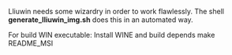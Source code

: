 Lliuwin needs some wizardry in order to work flawlessly.
The shell __generate_lliuwin_img.sh__ does this in an automated way.



For build WIN executable:
	Install WINE and build depends
	make
	README_MSI
